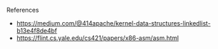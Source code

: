 
References
- https://medium.com/@414apache/kernel-data-structures-linkedlist-b13e4f8de4bf
- https://flint.cs.yale.edu/cs421/papers/x86-asm/asm.html
